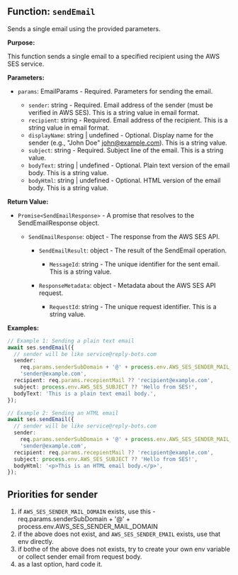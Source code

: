 ## Function: `sendEmail`

Sends a single email using the provided parameters.

**Purpose:**

This function sends a single email to a specified recipient using the AWS SES service.

**Parameters:**

- `params`: EmailParams - Required. Parameters for sending the email.

  - `sender`: string - Required. Email address of the sender (must be verified in AWS SES). This is a string value in email format.
  - `recipient`: string - Required. Email address of the recipient. This is a string value in email format.
  - `displayName`: string | undefined - Optional. Display name for the sender (e.g., "John Doe" <john@example.com>). This is a string value.
  - `subject`: string - Required. Subject line of the email. This is a string value.
  - `bodyText`: string | undefined - Optional. Plain text version of the email body. This is a string value.
  - `bodyHtml`: string | undefined - Optional. HTML version of the email body. This is a string value.

**Return Value:**

- `Promise<SendEmailResponse>` - A promise that resolves to the SendEmailResponse object.

  - `SendEmailResponse`: object - The response from the AWS SES API.

    - `SendEmailResult`: object - The result of the SendEmail operation.

      - `MessageId`: string - The unique identifier for the sent email. This is a string value.

    - `ResponseMetadata`: object - Metadata about the AWS SES API request.

      - `RequestId`: string - The unique request identifier. This is a string value.

**Examples:**

```typescript
// Example 1: Sending a plain text email
await ses.sendEmail({
  // sender will be like service@reply-bots.com
  sender:
    req.params.senderSubDomain + '@' + process.env.AWS_SES_SENDER_MAIL_DOMAIN ??
    'sender@example.com',
  recipient: req.params.recepientMail ?? 'recipient@example.com',
  subject: process.env.AWS_SES_SUBJECT ?? 'Hello from SES!',
  bodyText: 'This is a plain text email body.',
});

// Example 2: Sending an HTML email
await ses.sendEmail({
  // sender will be like service@reply-bots.com
  sender:
    req.params.senderSubDomain + '@' + process.env.AWS_SES_SENDER_MAIL_DOMAIN ??
    'sender@example.com',
  recipient: req.params.recepientMail ?? 'recipient@example.com',
  subject: process.env.AWS_SES_SUBJECT ?? 'Hello from SES!',
  bodyHtml: '<p>This is an HTML email body.</p>',
});
```

## Priorities for sender

1. if `AWS_SES_SENDER_MAIL_DOMAIN` exists, use this - req.params.senderSubDomain + '@' + process.env.AWS_SES_SENDER_MAIL_DOMAIN
2. if the above does not exist, and `AWS_SES_SENDER_EMAIL` exists, use that env directly.
3. if bothe of the above does not exists, try to create your own env variable or collect sender email from request body.
4. as a last option, hard code it.
